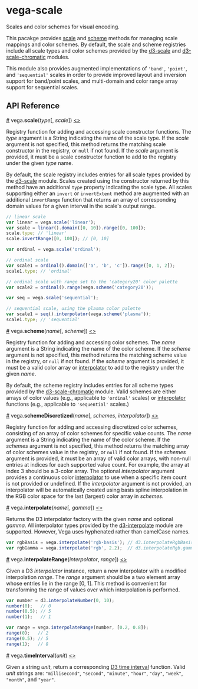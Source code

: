 # vega-scale

Scales and color schemes for visual encoding.

This pacakge provides [scale](#scale) and [scheme](#scheme) methods for managing scale mappings and color schemes. By default, the scale and scheme registries include all scale types and color schemes provided by the [d3-scale](https://github.com/d3/d3-scale) and [d3-scale-chromatic](https://github.com/d3/d3-scale-chromatic) modules.

This module also provides augmented implementations of `'band'`, `'point'`, and `'sequential'` scales in order to provide improved layout and inversion support for band/point scales, and multi-domain and color range array support for sequential scales.

## API Reference

<a name="scale" href="#scale">#</a>
vega.<b>scale</b>(<i>type</i>[, <i>scale</i>])
[<>](https://github.com/vega/vega/blob/master/packages/vega-scale/src/scales.js "Source")

Registry function for adding and accessing scale constructor functions. The *type* argument is a String indicating the name of the scale type. If the *scale* argument is not specified, this method returns the matching scale constructor in the registry, or `null` if not found. If the *scale* argument is provided, it must be a scale constructor function to add to the registry under the given *type* name.

By default, the scale registry includes entries for all scale types provided by the [d3-scale](https://github.com/d3/d3-scale) module. Scales created using the constructor returned by this method have an additional `type` property indicating the scale type. All scales supporting either an `invert` or `invertExtent` method are augmented with an additional `invertRange` function that returns an array of corresponding domain values for a given interval in the scale's output range.

```js
// linear scale
var linear = vega.scale('linear');
var scale = linear().domain([0, 10]).range([0, 100]);
scale.type; // 'linear'
scale.invertRange([0, 100]); // [0, 10]
```

```js
var ordinal = vega.scale('ordinal');

// ordinal scale
var scale1 = ordinal().domain(['a', 'b', 'c']).range([0, 1, 2]);
scale1.type; // 'ordinal'

// ordinal scale with range set to the 'category20' color palette
var scale2 = ordinal().range(vega.scheme('category20'));
```

```js
var seq = vega.scale('sequential');

// sequential scale, using the plasma color palette
var scale1 = seq().interpolator(vega.scheme('plasma'));
scale1.type; // 'sequential'
```

<a name="scheme" href="#scheme">#</a>
vega.<b>scheme</b>(<i>name</i>[, <i>scheme</i>])
[<>](https://github.com/vega/vega/blob/master/packages/vega-scale/src/schemes.js "Source")

Registry function for adding and accessing color schemes. The *name* argument is a String indicating the name of the color scheme. If the *scheme* argument is not specified, this method returns the matching scheme value in the registry, or `null` if not found. If the *scheme* argument is provided, it must be a valid color array or [interpolator](https://github.com/d3/d3-scale#sequential_interpolator) to add to the registry under the given *name*.

By default, the scheme registry includes entries for all scheme types provided by the
[d3-scale-chromatic](https://github.com/d3/d3-scale-chromatic) module. Valid schemes are either arrays of color values (e.g., applicable to `'ordinal'` scales) or [interpolator](https://github.com/d3/d3-scale#sequential_interpolator) functions (e.g., applicable to `'sequential'` scales.)

<a name="schemeDiscretized" href="#schemeDiscretized">#</a>
vega.<b>schemeDiscretized</b>(<i>name</i>[, <i>schemes</i>, <i>interpolator</i>])
[<>](https://github.com/vega/vega/blob/master/packages/vega-scale/src/schemes.js "Source")

Registry function for adding and accessing discretized color schemes, consisting of an array of color schemes for specific value counts. The *name* argument is a String indicating the name of the color scheme. If the *schemes* argument is not specified, this method returns the matching array of color schemes value in the registry, or `null` if not found. If the *schemes* argument is provided, it must be an array of valid color arrays, with non-null entries at indices for each supported value count. For example, the array at index 3 should be a 3-color array. The optional *interpolator* argument provides a continuous color [interpolator](https://github.com/d3/d3-scale#sequential_interpolator) to use when a specific item count is not provided or undefined. If the *interpolator* argument is not provided, an interpolator will be automatically created using basis spline interpolation in the RGB color space for the last (largest) color array in *schemes*.

<a name="interpolate" href="#interpolate">#</a>
vega.<b>interpolate</b>(<i>name</i>[, <i>gamma</i>])
[<>](https://github.com/vega/vega/blob/master/packages/vega-scale/src/interpolate.js "Source")

Returns the D3 interpolator factory with the given *name* and optional *gamma*. All interpolator types provided by the [d3-interpolate](https://github.com/d3/d3-interpolate) module are supported. However, Vega uses hyphenated rather than camelCase names.

```js
var rgbBasis = vega.interpolate('rgb-basis'); // d3.interpolateRgbBasis
var rgbGamma = vega.interpolate('rgb', 2.2);  // d3.interpolateRgb.gamma(2.2)
```

<a name="interpolateRange" href="#interpolateRange">#</a>
vega.<b>interpolateRange</b>(<i>interpolator</i>, <i>range</i>])
[<>](https://github.com/vega/vega/blob/master/packages/vega-scale/src/interpolate.js "Source")

Given a D3 *interpolator* instance, return a new interpolator with a modified interpolation *range*. The *range* argument should be a two element array whose entries lie in the range [0, 1]. This method is convenient for transforming the range of values over which interpolation is performed.

```js
var number = d3.interpolateNumber(0, 10);
number(0);   // 0
number(0.5); // 5
number(1);   // 1

var range = vega.interpolateRange(number, [0.2, 0.8]);
range(0);   // 2
range(0.5); // 5
range(1);   // 8
```

<a name="timeInterval" href="#timeInterval">#</a>
vega.<b>timeInterval</b>(<i>unit</i>)
[<>](https://github.com/vega/vega/blob/master/packages/vega-scale/src/timeInterval.js "Source")

Given a string _unit_, return a corresponding [D3 time interval](https://github.com/d3/d3-time#_interval) function. Valid _unit_ strings are: `"millisecond"`, `"second"`, `"minute"`, `"hour"`, `"day"`, `"week"`, `"month"`, and `"year"`.
